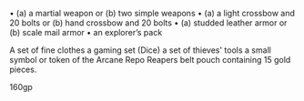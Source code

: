 •  (a) a martial weapon or (b) two simple weapons 
•  (a) a light crossbow and 20 bolts or (b) hand crossbow and 20 bolts 
•  (a) studded leather armor or (b) scale mail armor 
•  an explorer’s pack

A set of fine clothes
a gaming set (Dice)
a set of thieves' tools
a small symbol or token of the Arcane Repo Reapers
belt pouch containing 15 gold pieces.

160gp

